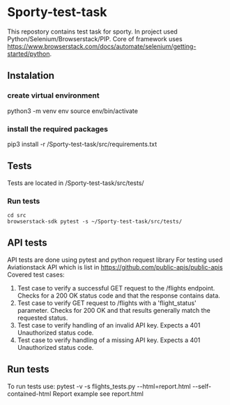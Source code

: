 # Sporty-test-task
This repostory contains test task for sporty. In project used Python/Selenium/Browserstack/PIP. Core of framework uses https://www.browserstack.com/docs/automate/selenium/getting-started/python.
## Instalation
### create virtual environment
python3 -m venv env
source env/bin/activate
### install the required packages
pip3 install -r /Sporty-test-task/src/requirements.txt
## Tests 
Tests are located in /Sporty-test-task/src/tests/
### Run tests
    cd src
    browserstack-sdk pytest -s ~/Sporty-test-task/src/tests/
## API tests
API tests are done using pytest and python request library
For testing used Aviationstack API which is list in https://github.com/public-apis/public-apis
Covered test cases:
1.  Test case to verify a successful GET request to the /flights endpoint.
    Checks for a 200 OK status code and that the response contains data.
2.  Test case to verify GET request to /flights with a 'flight_status' parameter.
    Checks for 200 OK and that results generally match the requested status.
3. Test case to verify handling of an invalid API key.
    Expects a 401 Unauthorized status code.
4.  Test case to verify handling of a missing API key.
    Expects a 401 Unauthorized status code.

## Run tests
To run tests use: pytest -v -s flights_tests.py --html=report.html --self-contained-html
Report example see report.html



